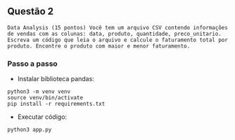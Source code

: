 ## Questão 2

`Data Analysis (15 pontos) Você tem um arquivo CSV contendo informações de vendas com as colunas: data, produto, quantidade, preco_unitario. Escreva um código que leia o arquivo e calcule o faturamento total por produto.
Encontre o produto com maior e menor faturamento.`

### Passo a passo

- Instalar biblioteca pandas:

```
python3 -m venv venv
source venv/bin/activate
pip install -r requirements.txt
```

- Executar código:

```
python3 app.py
```
